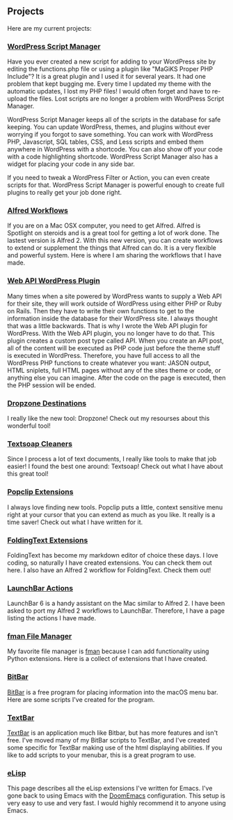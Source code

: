 
## Projects

Here are my current projects:

### [WordPress Script Manager](/#/projects/scriptmanager)

Have you ever created a new script for adding to your WordPress site by editing the functions.php file or using a plugin like "MaGiKS Proper PHP Include"? It is a great plugin and I used it for several years. It had one problem that kept bugging me. Every time I updated my theme with the automatic updates, I lost my PHP files! I would often forget and have to re-upload the files. Lost scripts are no longer a problem with WordPress Script Manager.

WordPress Script Manager keeps all of the scripts in the database for safe keeping. You can update WordPress, themes, and plugins without ever worrying if you forgot to save something. You can work with WordPress PHP, Javascript, SQL tables, CSS, and Less scripts and embed them anywhere in WordPress with a shortcode. You can also show off your code with a code highlighting shortcode. WordPress Script Manager also has a widget for placing your code in any side bar.

If you need to tweak a WordPress Filter or Action, you can even create scripts for that. WordPress Script Manager is powerful enough to create full plugins to really get your job done right.

### [Alfred Workflows](/#/projects/alfred)

If you are on a Mac OSX computer, you need to get Alfred. Alfred is Spotlight on steroids and is a great tool for getting a lot of work done. The lastest version is Alfred 2. With this new version, you can create workflows to extend or supplement the things that Alfred can do. It is a very flexible and powerful system. Here is where I am sharing the workflows that I have made.

### [Web API WordPress Plugin](/#/projects/wpwebapi)

Many times when a site powered by WordPress wants to supply a Web API for their site, they will work outside of WordPress using either PHP or Ruby on Rails. Then they have to write their own functions to get to the information inside the database for their WordPress site. I always thought that was a little backwards. That is why I wrote the Web API plugin for WordPress.
With the Web API plugin, you no longer have to do that. This plugin creates a custom post type called API. When you create an API post, all of the content will be executed as PHP code just before the theme stuff is executed in WordPress. Therefore, you have full access to all the WordPress PHP functions to create whatever you want: JASON output, HTML sniplets, full HTML pages without any of the sites theme or code, or anything else you can imagine. After the code on the page is executed, then the PHP session will be ended.

### [Dropzone Destinations](/#/projects/dropzone)

I really like the new tool: Dropzone! Check out my resourses about this wonderful tool!

### [Textsoap Cleaners](/#/projects/textsoap)

Since I process a lot of text documents, I really like tools to make that job easier! I found the best one around: Textsoap! Check out what I have about this great tool!

### [Popclip Extensions](/#/projects/popclip)

I always love finding new tools. Popclip puts a little, context sensitive menu right at your cursor that you can extend as much as you like. It really is a time saver! Check out what I have written for it.

### [FoldingText Extensions](/#/projects/foldingtext)

FoldingText has become my markdown editor of choice these days. I love coding, so naturally I have created extensions. You can check them out here. I also have an Alfred 2 workflow for FoldingText. Check them out!

### [LaunchBar Actions](/#/projects/launchbar)

LaunchBar 6 is a handy assistant on the Mac similar to Alfred 2. I have been asked to port my Alfred 2 workflows to LaunchBar. Therefore, I have a page listing the actions I have made.

### [fman File Manager](/#/projects/fman)

My favorite file manager is [fman](https://fman.io/) because I can add functionality using Python extensions. Here is a collect of extensions that I have created.

### [BitBar](/#/projects/bitbar)

[BitBar](https://getbitbar.com/) is a free program for placing information into the macOS menu bar. Here are some scripts I've created for the program.

### [TextBar](/#projects/textbar)

[TextBar](http://richsomerfield.com/apps/textbar/) is an application much like Bitbar,
but has more features and isn't free. I've moved many of my BitBar scripts to TextBar,
and I've created some specific for TextBar making use of the html displaying abilities.
If you like to add scripts to your menubar, this is a great program to use.

### [eLisp](/#/projects/elisp)

This page describes all the eLisp extensions I've written for Emacs. I've gone back to using Emacs with the [DoomEmacs](https://github.com/hlissner/doom-emacs) configuration. This setup is very easy to use and very fast. I would highly recommend it to anyone using Emacs.

